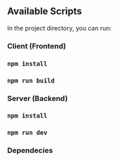 ## Available Scripts
In the project directory, you can run:
### Client (Frontend)

### `npm install`
### `npm run build`

### Server (Backend)

### `npm install`
### `npm run dev`

### Dependecies